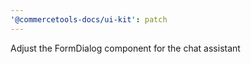 ```yaml
---
'@commercetools-docs/ui-kit': patch
---
```


Adjust the FormDialog component for the chat assistant
